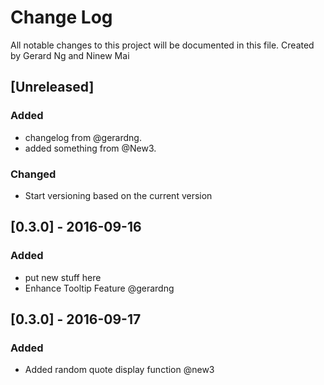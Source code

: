 # Change Log
All notable changes to this project will be documented in this file. Created by Gerard Ng and Ninew Mai

## [Unreleased]
### Added
- changelog from @gerardng.
- added something from @New3.

### Changed
- Start versioning based on the current version

## [0.3.0] - 2016-09-16
### Added
- put new stuff here
- Enhance Tooltip Feature @gerardng

## [0.3.0] - 2016-09-17
### Added
- Added random quote display function @new3